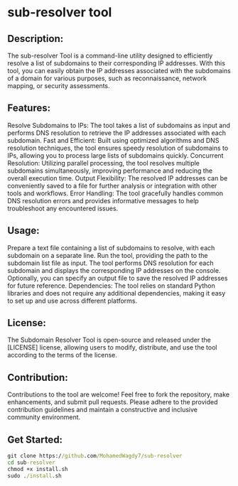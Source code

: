 # sub-resolver tool
## Description:
The sub-resolver Tool is a command-line utility designed to efficiently resolve a list of subdomains to their corresponding IP addresses. With this tool, you can easily obtain the IP addresses associated with the subdomains of a domain for various purposes, such as reconnaissance, network mapping, or security assessments.

## Features:

Resolve Subdomains to IPs: The tool takes a list of subdomains as input and performs DNS resolution to retrieve the IP addresses associated with each subdomain.
Fast and Efficient: Built using optimized algorithms and DNS resolution techniques, the tool ensures speedy resolution of subdomains to IPs, allowing you to process large lists of subdomains quickly.
Concurrent Resolution: Utilizing parallel processing, the tool resolves multiple subdomains simultaneously, improving performance and reducing the overall execution time.
Output Flexibility: The resolved IP addresses can be conveniently saved to a file for further analysis or integration with other tools and workflows.
Error Handling: The tool gracefully handles common DNS resolution errors and provides informative messages to help troubleshoot any encountered issues.

## Usage:

Prepare a text file containing a list of subdomains to resolve, with each subdomain on a separate line.
Run the tool, providing the path to the subdomain list file as input.
The tool performs DNS resolution for each subdomain and displays the corresponding IP addresses on the console.
Optionally, you can specify an output file to save the resolved IP addresses for future reference.
Dependencies:
The tool relies on standard Python libraries and does not require any additional dependencies, making it easy to set up and use across different platforms.

## License:
The Subdomain Resolver Tool is open-source and released under the [LICENSE] license, allowing users to modify, distribute, and use the tool according to the terms of the license.

## Contribution:
Contributions to the tool are welcome! Feel free to fork the repository, make enhancements, and submit pull requests. Please adhere to the provided contribution guidelines and maintain a constructive and inclusive community environment.

## Get Started:
```cmd
git clone https://github.com/MohamedWagdy7/sub-resolver
cd sub-resolver
chmod +x install.sh
sudo ./install.sh
```
